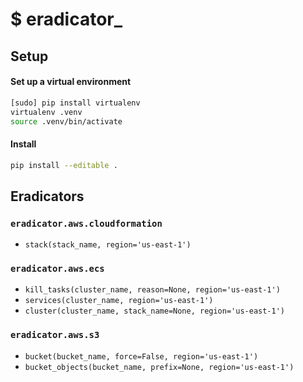 # $ eradicator_

## Setup

#### Set up a virtual environment

```bash
[sudo] pip install virtualenv
virtualenv .venv
source .venv/bin/activate
```

#### Install


```bash
pip install --editable .
```


## Eradicators

### `eradicator.aws.cloudformation`

* `stack(stack_name, region='us-east-1')`

### `eradicator.aws.ecs`

* `kill_tasks(cluster_name, reason=None, region='us-east-1')`
* `services(cluster_name, region='us-east-1')`
* `cluster(cluster_name, stack_name=None, region='us-east-1')`

### `eradicator.aws.s3`

* `bucket(bucket_name, force=False, region='us-east-1')`
* `bucket_objects(bucket_name, prefix=None, region='us-east-1')`
